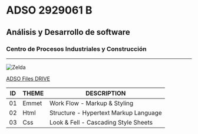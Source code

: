 # ADSO 2929061 B

## Análisis y Desarrollo de software 

### Centro de Procesos Industriales y Construcción

---

![Zelda](https://tinyurl.com/ycxkf8hx)

[ADSO Files DRIVE](https://tinyurl.com/wnkk334u)

| ID | THEME | DESCRIPTION                          |
|--- |---    |---                                   |
|01  |Emmet  |Work Flow - Markup & Styling          |
|02  |Html   |Structure - Hypertext Markup Language |
|03  |Css    |Look & Fell - Cascading Style Sheets  |